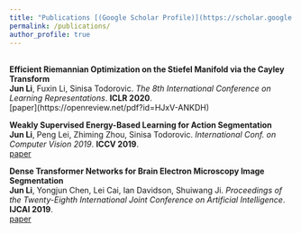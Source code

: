 ```yaml
---
title: "Publications [(Google Scholar Profile)](https://scholar.google.com/citations?user=dY3O3qsAAAAJ&hl=zh-CN)"
permalink: /publications/
author_profile: true
---
```

<br>
<b>Efficient Riemannian Optimization on the Stiefel Manifold via the Cayley Transform</b> <br> 
<b>Jun Li</b>, Fuxin Li, Sinisa Todorovic.
<i>The 8th International Conference on Learning Representations</i>. <b>ICLR 2020</b>.<br>
[paper](https://openreview.net/pdf?id=HJxV-ANKDH)


<b>Weakly Supervised Energy-Based Learning for Action Segmentation</b> <br> 
<b>Jun Li</b>, Peng Lei, Zhiming Zhou, Sinisa Todorovic.
<i>International Conf. on Computer Vision 2019</i>. <b>ICCV 2019</b>.<br>
[paper](http://openaccess.thecvf.com/content_ICCV_2019/papers/Li_Weakly_Supervised_Energy-Based_Learning_for_Action_Segmentation_ICCV_2019_paper.pdf)

<b>Dense Transformer Networks for Brain Electron Microscopy Image Segmentation</b> <br> 
<b>Jun Li</b>, Yongjun Chen, Lei Cai, Ian Davidson, Shuiwang Ji.
<i>Proceedings of the Twenty-Eighth International Joint Conference on Artificial Intelligence</i>. <b>IJCAI 2019</b>.<br>
[paper](https://www.ijcai.org/proceedings/2019/0401.pdf)


